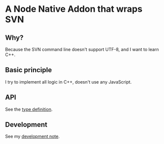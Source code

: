 # A Node Native Addon that wraps SVN

## Why?

Because the SVN command line doesn't support UTF-8, and I want to learn C++.

## Basic principle

I try to implement all logic in C++, doesn't use any JavaScript.

## API

See the [type definition](./index.d.ts).

## Development

See my [development note](./note.md).
